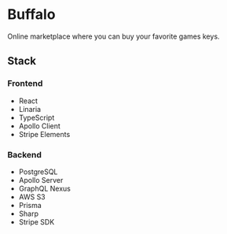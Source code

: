# Buffalo
Online marketplace where you can buy your favorite games keys.

## Stack
### Frontend

- React
- Linaria
- TypeScript
- Apollo Client 
- Stripe Elements

### Backend
- PostgreSQL
- Apollo Server
- GraphQL Nexus
- AWS S3
- Prisma
- Sharp
- Stripe SDK
